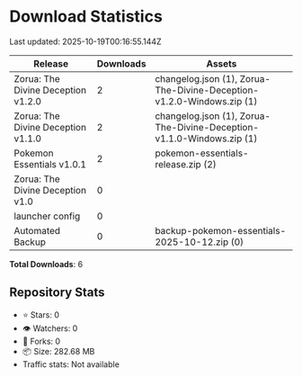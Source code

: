 # Download Statistics

Last updated: 2025-10-19T00:16:55.144Z

| Release | Downloads | Assets |
|---------|-----------|--------|
| Zorua: The Divine Deception v1.2.0 | 2 | changelog.json (1), Zorua-The-Divine-Deception-v1.2.0-Windows.zip (1) |
| Zorua: The Divine Deception v1.1.0 | 2 | changelog.json (1), Zorua-The-Divine-Deception-v1.1.0-Windows.zip (1) |
| Pokemon Essentials v1.0.1 | 2 | pokemon-essentials-release.zip (2) |
| Zorua: The Divine Deception v1.0 | 0 |  |
| launcher config | 0 |  |
| Automated Backup | 0 | backup-pokemon-essentials-2025-10-12.zip (0) |

**Total Downloads**: 6

## Repository Stats

- ⭐ Stars: 0
- 👁️ Watchers: 0
- 🍴 Forks: 0
- 📦 Size: 282.68 MB
- Traffic stats: Not available
